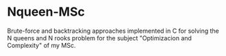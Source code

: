 # Nqueen-MSc

Brute-force and backtracking approaches implemented in C for solving the N queens and N rooks problem for the subject "Optimizacion and Complexity" of my MSc.
